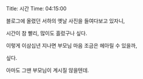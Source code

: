 Title: 시간
Time: 04:15:00

블로그에 올렸던 서하의 옛날 사진을 들여다보고 있자니,

시간이 참 빨리, 많이도 흘렀구나 싶다.

  

이렇게 이삼십년 지나면 부모님 마음 조금은 헤아릴 수 있을까,

싶다.

  

아마도 그땐 부모님이 계시질 않을텐데.

  

  

  

